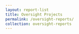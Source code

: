```yaml
---
layout: report-list
title: Oversight Projects
permalink: /oversight-reports/
collection: oversight-reports
---
```

